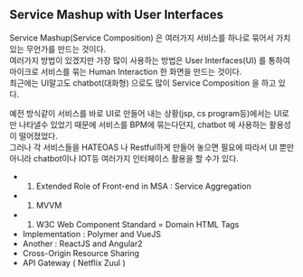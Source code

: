 Service Mashup with User Interfaces
-----
Service Mashup(Service Composition) 은 여러가지 서비스를 하나로 묶어서 가치있는 무언가를 만드는 것이다.   
여러가지 방법이 있겠지만 가장 많이 사용하는 방법은 User Interfaces(UI) 를 통하여  
마이크로 서비스를 묶는 Human Interaction 한 화면을 만드는 것이다.  
최근에는 UI말고도 chatbot(대화형) 으로도 많이 Service Composition 을 하고 있다.   

예전 방식같이 서비스를 바로 UI로 만들어 내는 상황(jsp, cs program등)에서는 UI로만 나타낼수 있었기 때문에
서비스를 BPM에 묶는다던지, chatbot 에 사용하는 활용성이 떨어졌었다.  
그러나 각 서비스들을 HATEOAS 나 Restful하게 만들어 놓으면 필요에 따라서 UI 뿐만 아니라 
chatbot이나 IOT등 여러가지 인터페이스 활용을 할 수가 있다.  

* 1. Extended Role of Front-end in MSA : Service Aggregation
* 1. MVVM
* 1. W3C Web Component Standard = Domain HTML Tags
* Implementation : Polymer and VueJS
* Another : ReactJS and Angular2
* Cross-Origin Resource Sharing
* API Gateway ( Netflix Zuul )